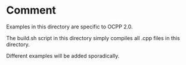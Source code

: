 # Comment

Examples in this directory are specific to OCPP 2.0.

The build.sh script in this directory simply compiles all .cpp files in this directory.

Different examples will be added sporadically.
